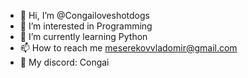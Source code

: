 - 👋 Hi, I’m @Congailoveshotdogs
- 👀 I’m interested in Programming
- 🌱 I’m currently learning Python
- 📫 How to reach me meserekovvladomir@gmail.com
- 💎 My discord: Congai
